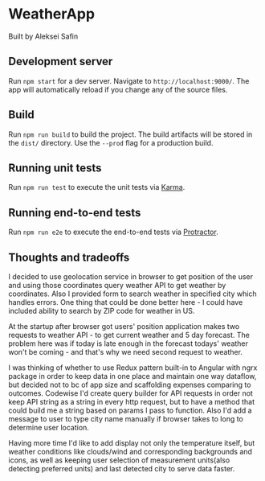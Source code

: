 # WeatherApp

Built by Aleksei Safin

## Development server

Run `npm start` for a dev server. Navigate to `http://localhost:9000/`. The app will automatically reload if you change any of the source files.

## Build

Run `npm run build` to build the project. The build artifacts will be stored in the `dist/` directory. Use the `--prod` flag for a production build.

## Running unit tests

Run `npm run test` to execute the unit tests via [Karma](https://karma-runner.github.io).

## Running end-to-end tests

Run `npm run e2e` to execute the end-to-end tests via [Protractor](http://www.protractortest.org/).

## Thoughts and tradeoffs

I decided to use geolocation service in browser to get position of the user and using those coordinates query weather API to get
weather by coordinates. Also I provided form to search weather in specified city which handles errors. One thing that could be done
better here - I could have included ability to search by ZIP code for weather in US.

At the startup after browser got users' position application makes two requests to weather API - to get current weather and 5 day forecast.
The problem here was if today is late enough in the forecast todays' weather won't be coming - and that's why we need second request to weather.

I was thinking of whether to use Redux pattern built-in to Angular with ngrx package in order to keep data in one place and maintain one way dataflow,
but decided not to bc of app size and scaffolding expenses comparing to outcomes.
Codewise I'd create query builder for API requests in order not keep API string as a string in every http request, but to have a method that could
build me a string based on params I pass to function.
Also I'd add a message to user to type city name manually if browser takes to long to determine user location.

Having more time I'd like to add display not only the temperature itself, but weather conditions like clouds/wind and corresponding backgrounds and icons, as well as
keeping user selection of measurement units(also detecting preferred units) and last detected city to serve data faster.
